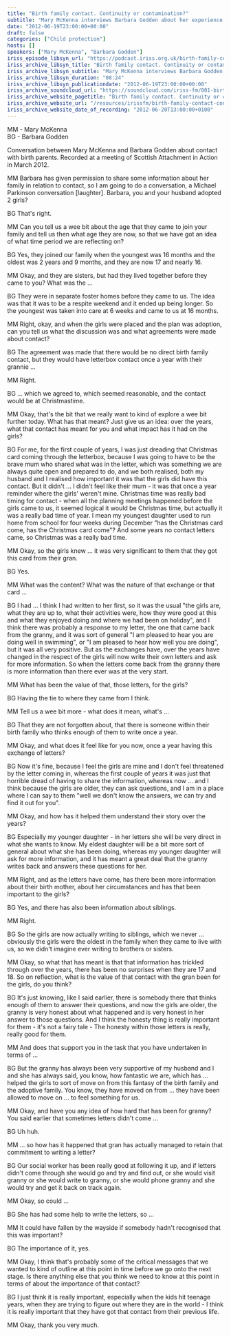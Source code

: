 ```yaml
---
title: "Birth family contact. Continuity or contamination?"
subtitle: "Mary McKenna interviews Barbara Godden about her experience of contact with the birth family of her adopted children, now in their teens."
date: "2012-06-19T23:00:00+00:00"
draft: false
categories: ["Child protection"]
hosts: []
speakers: ["Mary McKenna", "Barbara Godden"]
iriss_episode_libsyn_url: "https://podcast.iriss.org.uk/birth-family-contact-continuity-or-contamination-3"
iriss_archive_libsyn_title: "Birth family contact. Continuity or contamination?"
iriss_archive_libsyn_subtitle: "Mary McKenna interviews Barbara Godden about her experience of contact with the birth family of her adopted children, now in their teens."
iriss_archive_libsyn_duration: "08:24"
iriss_archive_libsyn_publicationdate: "2012-06-19T23:00:00+00:00"
iriss_archive_soundcloud_url: "https://soundcloud.com/iriss-fm/001-birth-family-contact-continuity-or-contamination"
iriss_archive_website_pagetitle: "Birth family contact. Continuity or contamination?"
iriss_archive_website_url: "/resources/irissfm/birth-family-contact-continuity-or-contamination"
iriss_archive_website_date_of_recording: "2012-06-20T13:00:00+0100"
---
```

MM - Mary McKenna  
BG - Barbara Godden

Conversation between Mary McKenna and Barbara Godden about contact with birth parents. Recorded at a meeting of Scottish Attachment in Action in March 2012.

MM Barbara has given permission to share some information about her family in relation to contact, so I am going to do a conversation, a Michael Parkinson conversation [laughter]. Barbara, you and your husband adopted 2 girls?

BG That's right.

MM Can you tell us a wee bit about the age that they came to join your family and tell us then what age they are now, so that we have got an idea of what time period we are reflecting on?

BG Yes, they joined our family when the youngest was 16 months and the oldest was 2 years and 9 months, and they are now 17 and nearly 16.

MM Okay, and they are sisters, but had they lived together before they came to you? What was the ...

BG They were in separate foster homes before they came to us. The idea was that it was to be a respite weekend and it ended up being longer. So the youngest was taken into care at 6 weeks and came to us at 16 months.

MM Right, okay, and when the girls were placed and the plan was adoption, can you tell us what the discussion was and what agreements were made about contact?

BG The agreement was made that there would be no direct birth family contact, but they would have letterbox contact once a year with their grannie ...

MM Right.

BG ... which we agreed to, which seemed reasonable, and the contact would be at Christmastime.

MM Okay, that's the bit that we really want to kind of explore a wee bit further today. What has that meant? Just give us an idea: over the years, what that contact has meant for you and what impact has it had on the girls?

BG For me, for the first couple of years, I was just dreading that Christmas card coming through the letterbox, because I was going to have to be the brave mum who shared what was in the letter, which was something we are always quite open and prepared to do, and we both realised, both my husband and I realised how important it was that the girls did have this contact. But it didn't ... I didn't feel like their mum - it was that once a year reminder where the girls' weren't mine. Christmas time was really bad timing for contact - when all the planning meetings happened before the girls came to us, it seemed logical it would be Christmas time, but actually it was a really bad time of year. I mean my youngest daughter used to run home from school for four weeks during December "has the Christmas card come, has the Christmas card come"? And some years no contact letters came, so Christmas was a really bad time.

MM Okay, so the girls knew ... it was very significant to them that they got this card from their gran.

BG Yes.

MM What was the content? What was the nature of that exchange or that card ...

BG I had ... I think I had written to her first, so it was the usual "the girls are, what they are up to, what their activities were, how they were good at this and what they enjoyed doing and where we had been on holiday", and I think there was probably a response to my letter, the one that came back from the granny, and it was sort of general "I am pleased to hear you are doing well in swimming", or "I am pleased to hear how well you are doing", but it was all very positive. But as the exchanges have, over the years have changed in the respect of the girls will now write their own letters and ask for more information. So when the letters come back from the granny there is more information than there ever was at the very start.

MM What has been the value of that, those letters, for the girls?

BG Having the tie to where they came from I think.

MM Tell us a wee bit more - what does it mean, what's ...

BG That they are not forgotten about, that there is someone within their birth family who thinks enough of them to write once a year.

MM Okay, and what does it feel like for you now, once a year having this exchange of letters?

BG Now it's fine, because I feel the girls are mine and I don't feel threatened by the letter coming in, whereas the first couple of years it was just that horrible dread of having to share the information, whereas now ... and I think because the girls are older, they can ask questions, and I am in a place where I can say to them "well we don't know the answers, we can try and find it out for you".

MM Okay, and how has it helped them understand their story over the years?

BG Especially my younger daughter - in her letters she will be very direct in what she wants to know. My eldest daughter will be a bit more sort of general about what she has been doing, whereas my younger daughter will ask for more information, and it has meant a great deal that the granny writes back and answers these questions for her.

MM Right, and as the letters have come, has there been more information about their birth mother, about her circumstances and has that been important to the girls?

BG Yes, and there has also been information about siblings.

MM Right.

BG So the girls are now actually writing to siblings, which we never ... obviously the girls were the oldest in the family when they came to live with us, so we didn't imagine ever writing to brothers or sisters.

MM Okay, so what that has meant is that that information has trickled through over the years, there has been no surprises when they are 17 and 18. So on reflection, what is the value of that contact with the gran been for the girls, do you think?

BG It's just knowing, like I said earlier, there is somebody there that thinks enough of them to answer their questions, and now the girls are older, the granny is very honest about what happened and is very honest in her answer to those questions. And I think the honesty thing is really important for them - it's not a fairy tale - The honesty within those letters is really, really good for them.

MM And does that support you in the task that you have undertaken in terms of ...

BG But the granny has always been very supportive of my husband and I and she has always said, you know, how fantastic we are, which has ... helped the girls to sort of move on from this fantasy of the birth family and the adoptive family. You know, they have moved on from ... they have been allowed to move on ... to feel something for us.

MM Okay, and have you any idea of how hard that has been for granny? You said earlier that sometimes letters didn't come ...

BG Uh huh.

MM ... so how has it happened that gran has actually managed to retain that commitment to writing a letter?

BG Our social worker has been really good at following it up, and if letters didn't come through she would go and try and find out, or she would visit granny or she would write to granny, or she would phone granny and she would try and get it back on track again.

MM Okay, so could ...

BG She has had some help to write the letters, so ...

MM It could have fallen by the wayside if somebody hadn't recognised that this was important?

BG The importance of it, yes.

MM Okay, I think that's probably some of the critical messages that we wanted to kind of outline at this point in time before we go onto the next stage. Is there anything else that you think we need to know at this point in terms of about the importance of that contact?

BG I just think it is really important, especially when the kids hit teenage years, when they are trying to figure out where they are in the world - I think it is really important that they have got that contact from their previous life.

MM Okay, thank you very much.